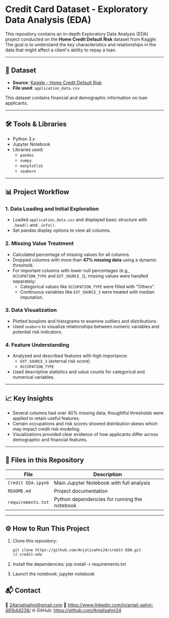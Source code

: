 # Credit Card Dataset - Exploratory Data Analysis (EDA)

This repository contains an in-depth Exploratory Data Analysis (EDA) project conducted on the **Home Credit Default Risk** dataset from Kaggle. The goal is to understand the key characteristics and relationships in the data that might affect a client's ability to repay a loan.

---

## 📂 Dataset

- **Source**: [Kaggle - Home Credit Default Risk](https://www.kaggle.com/c/home-credit-default-risk/data)
- **File used**: `application_data.csv`

This dataset contains financial and demographic information on loan applicants.

---

## 🛠️ Tools & Libraries

- Python 3.x
- Jupyter Notebook
- Libraries used:
  - `pandas`
  - `numpy`
  - `matplotlib`
  - `seaborn`

---

## 📊 Project Workflow

### 1. **Data Loading and Initial Exploration**
- Loaded `application_data.csv` and displayed basic structure with `.head()` and `.info()`.
- Set pandas display options to view all columns.

### 2. **Missing Value Treatment**
- Calculated percentage of missing values for all columns.
- Dropped columns with more than **47% missing data** using a dynamic threshold.
- For important columns with lower null percentages (e.g., `OCCUPATION_TYPE` and `EXT_SOURCE_3`), missing values were handled separately:
  - Categorical values like `OCCUPATION_TYPE` were filled with "Others".
  - Continuous variables like `EXT_SOURCE_3` were treated with median imputation.

### 3. **Data Visualization**
- Plotted boxplots and histograms to examine outliers and distributions.
- Used `seaborn` to visualize relationships between numeric variables and potential risk indicators.

### 4. **Feature Understanding**
- Analyzed and described features with high importance:
  - `EXT_SOURCE_3` (external risk score)
  - `OCCUPATION_TYPE`
- Used descriptive statistics and value counts for categorical and numerical variables.

---

## 📈 Key Insights

- Several columns had over 40% missing data; thoughtful thresholds were applied to retain useful features.
- Certain occupations and risk scores showed distribution skews which may impact credit risk modeling.
- Visualizations provided clear evidence of how applicants differ across demographic and financial features.

---

## 📁 Files in this Repository

| File                   | Description                                    |
|------------------------|------------------------------------------------|
| `Credit EDA.ipynb`     | Main Jupyter Notebook with full analysis       |
| `README.md`            | Project documentation                          |
| `requirements.txt`     | Python dependencies for running the notebook   |

---

## ⚙️ How to Run This Project

1. Clone this repository:
   ```bash
   git clone https://github.com/Anjalisahni24/credit-EDA.git
   cd credit-eda
2. Install the dependencies: pip install -r requirements.txt

3. Launch the notebook: jupyter notebook

## 📬 Contact
📧 24anjalisahni@gmail.com
🔗 https://www.linkedin.com/in/anjali-sahni-481b44238/
🌐 GitHub: https://github.com/Anjalisahni24
